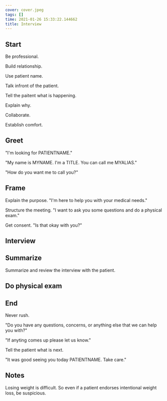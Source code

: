```yaml
---
cover: cover.jpeg
tags: []
time: 2021-01-26 15:33:22.144662
title: Interview
---
```


## Start

Be professional.

Build relationship.

Use patient name.

Talk infront of the patient.

Tell the paitent what is happening.

Explain why.

Collaborate.

Establish comfort.

## Greet

"I'm looking for PATIENTNAME."

"My name is MYNAME. I'm a TITLE. You can call me MYALIAS."

"How do you want me to call you?"

## Frame

Explain the purpose. "I'm here to help you with your medical needs."

Structure the meeting. "I want to ask you some questions and do a physical exam."

Get consent. "Is that okay with you?"

## Interview

## Summarize

Summarize and review the interview with the patient.

## Do physical exam

## End

Never rush.

"Do you have any questions, concerns, or anything else that we can help you with?"

"If anyting comes up please let us know."

Tell the patient what is next.

"It was good seeing you today PATIENTNAME. Take care."

## Notes

Losing weight is difficult.
So even if a patient endorses intentional weight loss, be suspicious.
